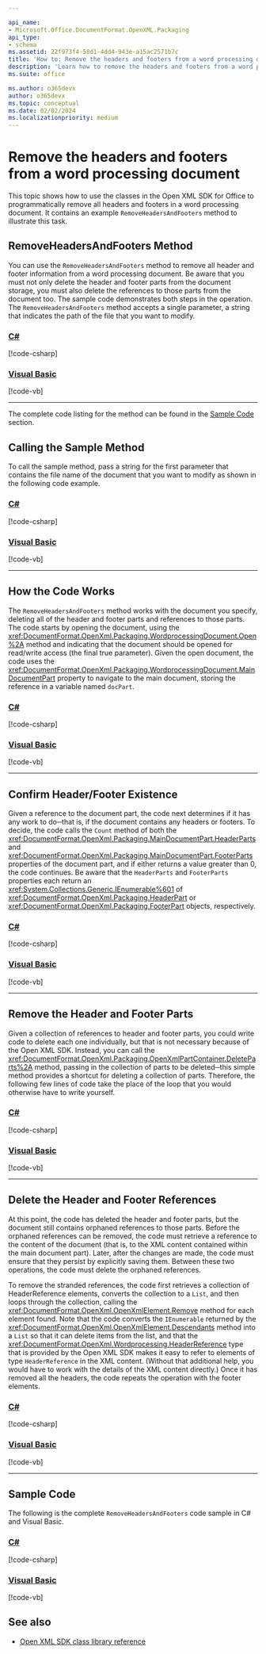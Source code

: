 ```yaml
---

api_name:
- Microsoft.Office.DocumentFormat.OpenXML.Packaging
api_type:
- schema
ms.assetid: 22f973f4-58d1-4dd4-943e-a15ac2571b7c
title: 'How to: Remove the headers and footers from a word processing document'
description: 'Learn how to remove the headers and footers from a word processing document using the Open XML SDK.'
ms.suite: office

ms.author: o365devx
author: o365devx
ms.topic: conceptual
ms.date: 02/02/2024
ms.localizationpriority: medium
---
```

# Remove the headers and footers from a word processing document

This topic shows how to use the classes in the Open XML SDK for
Office to programmatically remove all headers and footers in a word
processing document. It contains an example `RemoveHeadersAndFooters` method to illustrate this
task.



## RemoveHeadersAndFooters Method

You can use the `RemoveHeadersAndFooters`
method to remove all header and footer information from a word
processing document. Be aware that you must not only delete the header
and footer parts from the document storage, you must also delete the
references to those parts from the document too. The sample code
demonstrates both steps in the operation. The `RemoveHeadersAndFooters` method accepts a single
parameter, a string that indicates the path of the file that you want to
modify.

### [C#](#tab/cs-0)
[!code-csharp[](../../samples/word/remove_the_headers_and_footers/cs/Program.cs#snippet1)]
### [Visual Basic](#tab/vb-0)
[!code-vb[](../../samples/word/remove_the_headers_and_footers/vb/Program.vb#snippet1)]
***


The complete code listing for the method can be found in the [Sample Code](#sample-code) section.

## Calling the Sample Method

To call the sample method, pass a string for the first parameter that
contains the file name of the document that you want to modify as shown
in the following code example.

### [C#](#tab/cs-1)
[!code-csharp[](../../samples/word/remove_the_headers_and_footers/cs/Program.cs#snippet2)]
### [Visual Basic](#tab/vb-1)
[!code-vb[](../../samples/word/remove_the_headers_and_footers/vb/Program.vb#snippet2)]
***


## How the Code Works

The `RemoveHeadersAndFooters` method works
with the document you specify, deleting all of the header and footer
parts and references to those parts. The code starts by opening the
document, using the <xref:DocumentFormat.OpenXml.Packaging.WordprocessingDocument.Open%2A> method and indicating that the
document should be opened for read/write access (the final true
parameter). Given the open document, the code uses the <xref:DocumentFormat.OpenXml.Packaging.WordprocessingDocument.MainDocumentPart> property to navigate to
the main document, storing the reference in a variable named `docPart`.

### [C#](#tab/cs-2)
[!code-csharp[](../../samples/word/remove_the_headers_and_footers/cs/Program.cs#snippet3)]
### [Visual Basic](#tab/vb-2)
[!code-vb[](../../samples/word/remove_the_headers_and_footers/vb/Program.vb#snippet3)]
***


## Confirm Header/Footer Existence

Given a reference to the document part, the code next determines if it
has any work to do─that is, if the document contains any headers or
footers. To decide, the code calls the `Count` method of both the <xref:DocumentFormat.OpenXml.Packaging.MainDocumentPart.HeaderParts> and 
<xref:DocumentFormat.OpenXml.Packaging.MainDocumentPart.FooterParts> properties of the document
part, and if either returns a value greater than 0, the code continues.
Be aware that the `HeaderParts` and `FooterParts` properties each return an
<xref:System.Collections.Generic.IEnumerable%601> of
<xref:DocumentFormat.OpenXml.Packaging.HeaderPart> or <xref:DocumentFormat.OpenXml.Packaging.FooterPart> objects, respectively.

### [C#](#tab/cs-3)
[!code-csharp[](../../samples/word/remove_the_headers_and_footers/cs/Program.cs#snippet4)]
### [Visual Basic](#tab/vb-3)
[!code-vb[](../../samples/word/remove_the_headers_and_footers/vb/Program.vb#snippet4)]
***


## Remove the Header and Footer Parts

Given a collection of references to header and footer parts, you could
write code to delete each one individually, but that is not necessary
because of the Open XML SDK. Instead, you can call the <xref:DocumentFormat.OpenXml.Packaging.OpenXmlPartContainer.DeleteParts%2A> method, passing in the
collection of parts to be deleted─this simple method provides a shortcut
for deleting a collection of parts. Therefore, the following few lines
of code take the place of the loop that you would otherwise have to
write yourself.

### [C#](#tab/cs-4)
[!code-csharp[](../../samples/word/remove_the_headers_and_footers/cs/Program.cs#snippet5)]
### [Visual Basic](#tab/vb-4)
[!code-vb[](../../samples/word/remove_the_headers_and_footers/vb/Program.vb#snippet5)]
***


## Delete the Header and Footer References

At this point, the code has deleted the header and footer parts, but the
document still contains orphaned references to those parts. Before the
orphaned references can be removed, the code must retrieve a reference
to the content of the document (that is, to the XML content contained
within the main document part). Later, after the changes are made, the
code must ensure that they persist by explicitly saving them. Between
these two operations, the code must delete the orphaned references.

To remove the stranded references, the code first retrieves a collection
of HeaderReference elements, converts the collection to a `List`, and then
loops through the collection, calling the <xref:DocumentFormat.OpenXml.OpenXmlElement.Remove> method for each element found. Note
that the code converts the `IEnumerable`
returned by the <xref:DocumentFormat.OpenXml.OpenXmlElement.Descendants> method into a `List` so that it
can delete items from the list, and that the <xref:DocumentFormat.OpenXml.Wordprocessing.HeaderReference> type that is provided by
the Open XML SDK makes it easy to refer to elements of type `HeaderReference` in the XML content. (Without that
additional help, you would have to work with the details of the XML
content directly.) Once it has removed all the headers, the code repeats
the operation with the footer elements.

### [C#](#tab/cs-6)
[!code-csharp[](../../samples/word/remove_the_headers_and_footers/cs/Program.cs#snippet6)]
### [Visual Basic](#tab/vb-6)
[!code-vb[](../../samples/word/remove_the_headers_and_footers/vb/Program.vb#snippet6)]
***


## Sample Code

The following is the complete `RemoveHeadersAndFooters` code sample in C\# and
Visual Basic.

### [C#](#tab/cs)
[!code-csharp[](../../samples/word/remove_the_headers_and_footers/cs/Program.cs#snippet0)]

### [Visual Basic](#tab/vb)
[!code-vb[](../../samples/word/remove_the_headers_and_footers/vb/Program.vb#snippet0)]

## See also

- [Open XML SDK class library reference](/office/open-xml/open-xml-sdk)
